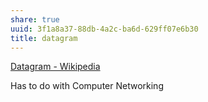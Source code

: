 ```yaml
---
share: true
uuid: 3f1a8a37-88db-4a2c-ba6d-629ff07e6b30
title: datagram
---
```

[Datagram - Wikipedia](https://en.wikipedia.org/wiki/Datagram)

Has to do with Computer Networking